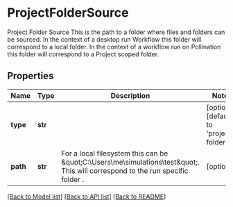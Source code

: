 # ProjectFolderSource

Project Folder Source  This is the path to a folder where files and folders can be sourced. In the context of a desktop run Workflow this folder will correspond to a local folder. In the context of a workflow run on Pollination this folder will correspond to a Project scoped folder.
## Properties
Name | Type | Description | Notes
------------ | ------------- | ------------- | -------------
**type** | **str** |  | [optional] [default to 'project-folder']
**path** | **str** | For a local filesystem this can be \&quot;C:\\Users\\me\\simulations\\test\&quot;. This will correspond to the run specific folder . | [optional] 

[[Back to Model list]](../README.md#documentation-for-models) [[Back to API list]](../README.md#documentation-for-api-endpoints) [[Back to README]](../README.md)


